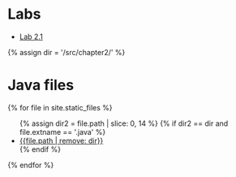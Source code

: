 # Labs
* [Lab 2.1](lab2-1.md)

{% assign dir = '/src/chapter2/' %}
# Java files
{% for file in site.static_files %}
<ul>
    {% assign dir2 = file.path | slice: 0, 14 %}
    {% if dir2 == dir and file.extname == '.java' %}
        <li>
            <div><a href="{{file.path}}">{{file.path | remove: dir}}</a></div>
        </li>
    {% endif %}
</ul>
{% endfor %}